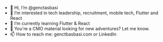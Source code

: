 - 👋 Hi, I’m @genctasbasi
- 👀 I’m interested in tech leadership, recruitment, mobile tech, Flutter and React
- 🌱 I’m currently learning Flutter & React
- 💞️ You're a CMO material looking for new adventures? Let me know.
- 📫 How to reach me: genctbasbasi.com or LinkedIn

<!---
genctasbasi/genctasbasi is a ✨ special ✨ repository because its `README.md` (this file) appears on your GitHub profile.
You can click the Preview link to take a look at your changes.
--->

